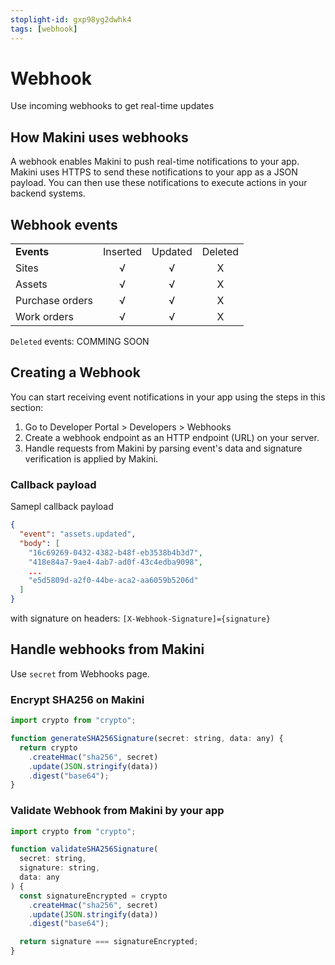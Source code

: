 ```yaml
---
stoplight-id: gxp98yg2dwhk4
tags: [webhook]
---
```


# Webhook

Use incoming webhooks to get real-time updates

## How Makini uses webhooks
A webhook enables Makini to push real-time notifications to your app. Makini uses HTTPS to send these notifications to your app as a JSON payload. You can then use these notifications to execute actions in your backend systems.

## Webhook events

|   |   |   |   |
|---|:---:|:---:|:---:|
|**Events**|Inserted|Updated|Deleted|
|Sites|√|√|X|
|Assets|√|√|X|
|Purchase orders|√|√|X|
|Work orders|√|√|X|

`Deleted` events: COMMING SOON


## Creating a Webhook

You can start receiving event notifications in your app using the steps in this section:

1. Go to Developer Portal > Developers > Webhooks
2. Create a webhook endpoint as an HTTP endpoint (URL) on your server.
3. Handle requests from Makini by parsing event's data and signature verification is applied by Makini.


### Callback payload

Samepl callback payload
```json
{
  "event": "assets.updated",
  "body": [
    "16c69269-0432-4382-b48f-eb3538b4b3d7",
    "418e84a7-9ae4-4ab7-ad0f-43c4edba9098",
    ...
    "e5d5809d-a2f0-44be-aca2-aa6059b5206d"
  ]
}
```
with signature on headers: `[X-Webhook-Signature]={signature}`

## Handle webhooks from Makini
Use `secret` from Webhooks page.


### Encrypt SHA256 on Makini

```javascript
import crypto from "crypto";

function generateSHA256Signature(secret: string, data: any) {
  return crypto
    .createHmac("sha256", secret)
    .update(JSON.stringify(data))
    .digest("base64");
}

```

### Validate Webhook from Makini by your app

```javascript
import crypto from "crypto";

function validateSHA256Signature(
  secret: string,
  signature: string,
  data: any
) {
  const signatureEncrypted = crypto
    .createHmac("sha256", secret)
    .update(JSON.stringify(data))
    .digest("base64");

  return signature === signatureEncrypted;
}

```